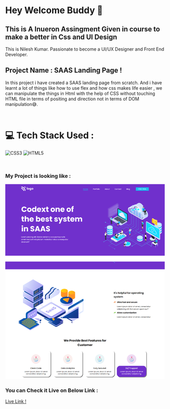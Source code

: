 

# Hey Welcome Buddy 👋

## This is A Inueron Assingment Given in course to make a better in Css and UI Design

This is Nilesh Kumar. Passionate to become a UI/UX Designer and Front End Developer.

## Project Name : **SAAS Landing Page !**

In this project i have created a SAAS landing page from scratch. And i have learnt a lot of things like how to use flex and how css makes life easier , we can manipulate the things in Html with the help of CSS without touching HTML file in terms of positing and direction not in terms of DOM manipulation😅. 

</br>

# 💻 Tech Stack Used :

![CSS3](https://img.shields.io/badge/css3-%231572B6.svg?style=for-the-badge&logo=css3&logoColor=white) ![HTML5](https://img.shields.io/badge/html5-%23E34F26.svg?style=for-the-badge&logo=html5&logoColor=white) 

</br>

### My Project is looking like :

![Web Site Image](./Assets/complete%20ss.png)

### You can Check it Live on Below Link :

[Live Link !](https://inueron-assignment-13-ozmr79hin-nileshsingh234.vercel.app/)